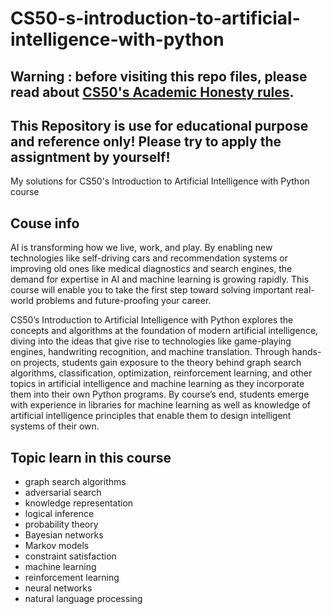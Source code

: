 # CS50-s-introduction-to-artificial-intelligence-with-python

## Warning : before visiting this repo files, please read about [CS50's Academic Honesty rules](https://cs50.harvard.edu/ai/2020/honesty/).
## This Repository is use for educational purpose and reference only! Please try to apply the assigntment by yourself!

My solutions for CS50's Introduction to Artificial Intelligence with Python course


## Couse info

AI is transforming how we live, work, and play. By enabling new technologies like self-driving cars and recommendation systems or improving old ones like medical diagnostics and search engines, the demand for expertise in AI and machine learning is growing rapidly. This course will enable you to take the first step toward solving important real-world problems and future-proofing your career.

CS50’s Introduction to Artificial Intelligence with Python explores the concepts and algorithms at the foundation of modern artificial intelligence, diving into the ideas that give rise to technologies like game-playing engines, handwriting recognition, and machine translation. Through hands-on projects, students gain exposure to the theory behind graph search algorithms, classification, optimization, reinforcement learning, and other topics in artificial intelligence and machine learning as they incorporate them into their own Python programs. By course’s end, students emerge with experience in libraries for machine learning as well as knowledge of artificial intelligence principles that enable them to design intelligent systems of their own.

## Topic learn in this course

* graph search algorithms
* adversarial search
* knowledge representation
* logical inference
* probability theory
* Bayesian networks
* Markov models
* constraint satisfaction
* machine learning
* reinforcement learning
* neural networks
* natural language processing


 
